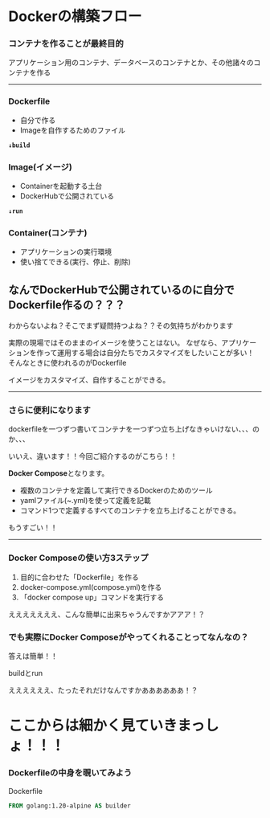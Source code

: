 # Dockerの構築フロー

### コンテナを作ることが最終目的

アプリケーション用のコンテナ、データベースのコンテナとか、その他諸々のコンテナを作る

----


### Dockerfile
- 自分で作る
- Imageを自作するためのファイル

**`↓build`**

### Image(イメージ)
- Containerを起動する土台
- DockerHubで公開されている


**`↓run`**


### Container(コンテナ)
- アプリケーションの実行環境
- 使い捨てできる(実行、停止、削除)


## なんでDockerHubで公開されているのに自分でDockerfile作るの？？？

わからないよね？そこでまず疑問持つよね？？その気持ちがわかります

実際の現場ではそのままのイメージを使うことはない。
なぜなら、アプリケーションを作って運用する場合は自分たちでカスタマイズをしたいことが多い！
そんなときに使われるのがDockerfile

イメージをカスタマイズ、自作することができる。

---

### さらに便利になります

dockerfileを一つずつ書いてコンテナを一つずつ立ち上げなきゃいけない、、、のか、、、

いいえ、違います！！今回ご紹介するのがこちら！！

**Docker Compose**となります。

- 複数のコンテナを定義して実行できるDockerのためのツール
- yamlファイル(~.yml)を使って定義を記載
- コマンド1つで定義するすべてのコンテナを立ち上げることができる。

もうすごい！！

---

### Docker Composeの使い方3ステップ

1. 目的に合わせた「Dockerfile」を作る
2. docker-compose.yml(compose.yml)を作る
3. 「docker compose up」コマンドを実行する

えええええええ、こんな簡単に出来ちゃうんですかアアア！？

### でも実際にDocker Composeがやってくれることってなんなの？

答えは簡単！！

buildとrun

ええええええ、たったそれだけなんですかああああああ！？


# ここからは細かく見ていきまっしょ！！！

### Dockerfileの中身を覗いてみよう
Dockerfile
```Dockerfile
FROM golang:1.20-alpine AS builder
```